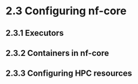 # 2.3 Configuring nf-core

## 2.3.1 Executors

## 2.3.2 Containers in nf-core

## 2.3.3 Configuring HPC resources
